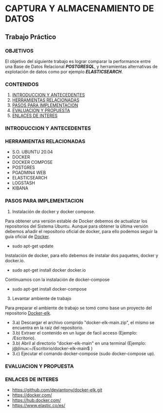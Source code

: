 # CAPTURA Y ALMACENAMIENTO DE DATOS
## Trabajo Práctico
### OBJETIVOS
El objetivo del siguiente trabajo es lograr comparar la performance entre una Base de Datos Relacional ***POSTGRESQL***, y herramientas alternativas de explotación de datos como por ejemplo ***ELASTICSEARCH***.

### CONTENIDOS

1. [INTRODUCCION Y ANTECEDENTES](#INTRODUCCION-Y-ANTECEDENTES)
2. [HERRAMIENTAS RELACIONADAS](#HERRAMIENTAS-RELACIONADAS)
3. [PASOS PARA IMPLEMENTACION](#PASOS-PARA-IMPLEMENTACION)
4. [EVALUACION Y PROPUESTA](#EVALUACION-Y-PROPUESTA)
5. [ENLACES DE INTERES](#ENLACES-DE-INTERES)

### INTRODUCCION Y ANTECEDENTES

### HERRAMIENTAS RELACIONADAS
* S.O. UBUNTU 20.04
* DOCKER
* DOCKER COMPOSE
* POSTGRES
* PGADMIN4 WEB
* ELASTICSEARCH
* LOGSTASH
* KIBANA

### PASOS PARA IMPLEMENTACION

1) Instalación de docker  y docker compose.

Para obtener una versión estable de Docker debemos de actualizar los repositorios del Sistema Ubuntu. Aunque para obtener la última         versión debemos añadir el repositorio oficial de docker, para ello podemos seguir la guía oficial de [Docker](http://docker.com).

- sudo apt-get update

Instalación de docker, para ello debemos de instalar dos paquetes, docker y docker.io.

- sudo apt-get install docker docker.io

Continuamos con la instalación de docker-compose

- sudo apt-get install docker-compose

3) Levantar ambiente de trabajo

Para preparar el ambiente de trabajo se tomó como base un proyecto del repositorio [Docker-elk](http://github.com/deviantony/docker-elk.git). 

  * 3.a) Descargar el archivo comprido "docker-elk-main.zip", el mismo se encuentra en la raíz del repositorio.
  * 3.b) Extraer el contenido en un lugar de facil acceso (Ejemplo: /Escritorio).
  * 3.b) Abril al directorio "docker-elk-main" en una terminal (Ejemplo: j@jlinux:~/Escritorio/docker-elk-main$ )
  * 3.c) Ejecutar el comando docker-compose (sudo docker-compose up).

### EVALUACION Y PROPUESTA


### ENLACES DE INTERES

- https://github.com/deviantony/docker-elk.git
- https://docker.com/
- https://hub.docker.com/
- https://www.elastic.co/es/
